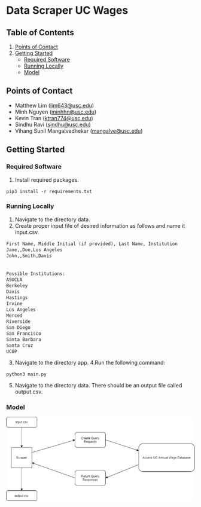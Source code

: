 # Data Scraper UC Wages
## Table of Contents
1. [Points of Contact](#points-of-contact)
2. [Getting Started](#getting-starteed)
    - [Required Software](#required-software)
    - [Running Locally](#running-locally)
    - [Model](#model)

<a name = "points-of-contact)"></a>
## Points of Contact
- Matthew Lim (lim643@usc.edu)
- Minh Nguyen (minhhn@usc.edu)
- Kevin Tran (ktran774@usc.edu)
- Sindhu Ravi (sindhu@usc.edu)
- Vihang Sunil Mangalvedhekar (mangalve@usc.edu)

<a name = "getting-started"></a>
## Getting Started
<a name = "required-software"></a>
### Required Software
1. Install required packages.
```
pip3 install -r requirements.txt
```

<a name = "running-locally"></a>
### Running Locally
1. Navigate to the directory data.
2. Create proper input file of desired information as follows and name it input.csv.
```
First Name, Middle Initial (if provided), Last Name, Institution
Jane,,Doe,Los Angeles
John,,Smith,Davis


Possible Institutions:
ASUCLA
Berkeley
Davis
Hastings
Irvine
Los Angeles
Merced
Riverside
San Diego
San Francisco
Santa Barbara
Santa Cruz
UCOP
```
3. Navigate to the directory app.
4.Run the following command:
```
python3 main.py
```
5. Navigate to the directory data. There should be an output file called output.csv.

<a name = "model"></a>
### Model
![](/images/diagram.png)

